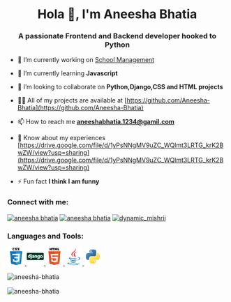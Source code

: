 <h1 align="center">Hola 👋, I'm Aneesha Bhatia</h1>
<h3 align="center">A passionate Frontend and Backend developer hooked to Python</h3>

- 🔭 I’m currently working on [School Management](https://github.com/Aneesha-Bhatia/School_Management.git)

- 🌱 I’m currently learning **Javascript**

- 👯 I’m looking to collaborate on **Python,Django,CSS and HTML projects**

- 👨‍💻 All of my projects are available at [https://github.com/Aneesha-Bhatia](https://github.com/Aneesha-Bhatia)

- 📫 How to reach me **aneeshabhatia.1234@gamil.com**

- 📄 Know about my experiences [https://drive.google.com/file/d/1yPsNNgMV9uZC_WQlmt3LRTG_krK2BwZW/view?usp=sharing](https://drive.google.com/file/d/1yPsNNgMV9uZC_WQlmt3LRTG_krK2BwZW/view?usp=sharing)

- ⚡ Fun fact **I think I am funny**

<h3 align="left">Connect with me:</h3>
<p align="left">
<a href="https://linkedin.com/in/aneesha bhatia" target="blank"><img align="center" src="https://raw.githubusercontent.com/rahuldkjain/github-profile-readme-generator/master/src/images/icons/Social/linked-in-alt.svg" alt="aneesha bhatia" height="30" width="40" /></a>
<a href="https://fb.com/aneesha bhatia" target="blank"><img align="center" src="https://raw.githubusercontent.com/rahuldkjain/github-profile-readme-generator/master/src/images/icons/Social/facebook.svg" alt="aneesha bhatia" height="30" width="40" /></a>
<a href="https://instagram.com/dynamic_mishrii" target="blank"><img align="center" src="https://raw.githubusercontent.com/rahuldkjain/github-profile-readme-generator/master/src/images/icons/Social/instagram.svg" alt="dynamic_mishrii" height="30" width="40" /></a>
</p>

<h3 align="left">Languages and Tools:</h3>
<p align="left"> <a href="https://www.w3schools.com/css/" target="_blank"> <img src="https://raw.githubusercontent.com/devicons/devicon/master/icons/css3/css3-original-wordmark.svg" alt="css3" width="40" height="40"/> </a> <a href="https://www.djangoproject.com/" target="_blank"> <img src="https://raw.githubusercontent.com/devicons/devicon/master/icons/django/django-original.svg" alt="django" width="40" height="40"/> </a> <a href="https://www.w3.org/html/" target="_blank"> <img src="https://raw.githubusercontent.com/devicons/devicon/master/icons/html5/html5-original-wordmark.svg" alt="html5" width="40" height="40"/> </a> <a href="https://www.java.com" target="_blank"> <img src="https://raw.githubusercontent.com/devicons/devicon/master/icons/java/java-original.svg" alt="java" width="40" height="40"/> </a> <a href="https://www.python.org" target="_blank"> <img src="https://raw.githubusercontent.com/devicons/devicon/master/icons/python/python-original.svg" alt="python" width="40" height="40"/> </a> </p>

<p><img align="center" src="https://github-readme-stats.vercel.app/api/top-langs?username=aneesha-bhatia&show_icons=true&locale=en&layout=compact" alt="aneesha-bhatia" /></p>

<p><img align="center" src="https://github-readme-streak-stats.herokuapp.com/?user=aneesha-bhatia&" alt="aneesha-bhatia" /></p>




